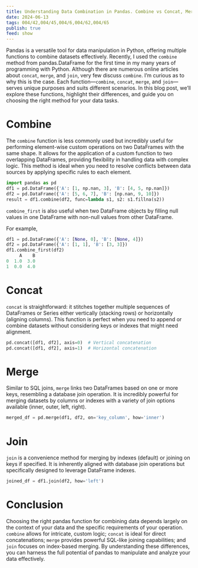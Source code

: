 ```yaml
---
title: Understanding Data Combination in Pandas. Combine vs Concat, Merge, and Join
date: 2024-06-13
tags: 004/42,004/45,004/6,004/62,004/65
publish: true
feed: show
---
```

Pandas is a versatile tool for data manipulation in Python, offering multiple functions to combine datasets effectively. 
Recently, I used the `combine` method from pandas.DataFrame for the first time in my many years of programming with Python. 
Although there are numerous online articles about `concat`, `merge`, and `join`, very few discuss `combine`. 
I’m curious as to why this is the case.
Each function—`combine`, `concat`, `merge`, and `join`—serves unique purposes and suits different scenarios. 
In this blog post, we’ll explore these functions, highlight their differences, and guide you on choosing the right method for your data tasks.

# Combine

The `combine` function is less commonly used but incredibly useful for performing element-wise custom operations on two DataFrames with the same shape. It allows for the application of a custom function to two overlapping DataFrames, providing flexibility in handling data with complex logic. This method is ideal when you need to resolve conflicts between data sources by applying specific rules to each element.

```python
import pandas as pd
df1 = pd.DataFrame({'A': [1, np.nan, 3], 'B': [4, 5, np.nan]})
df2 = pd.DataFrame({'A': [5, 6, 7], 'B': [np.nan, 9, 10]})
result = df1.combine(df2, func=lambda s1, s2: s1.fillna(s2))
```

`combine_first` is also useful when two DataFrame objects by filling null values in one DataFrame with non-null values from other DataFrame. 

For example,

```python
df1 = pd.DataFrame({'A': [None, 0], 'B': [None, 4]})
df2 = pd.DataFrame({'A': [1, 1], 'B': [3, 3]})
df1.combine_first(df2)
     A    B
0  1.0  3.0
1  0.0  4.0
```

# Concat

`concat` is straightforward: it stitches together multiple sequences of DataFrames or Series either vertically (stacking rows) or horizontally (aligning columns). This function is perfect when you need to append or combine datasets without considering keys or indexes that might need alignment.

```python
pd.concat([df1, df2], axis=0)  # Vertical concatenation
pd.concat([df1, df2], axis=1)  # Horizontal concatenation
```

# Merge

Similar to SQL joins, `merge` links two DataFrames based on one or more keys, resembling a database join operation. It is incredibly powerful for merging datasets by columns or indexes with a variety of join options available (inner, outer, left, right).

```python
merged_df = pd.merge(df1, df2, on='key_column', how='inner')
```

# Join

`join` is a convenience method for merging by indexes (default) or joining on keys if specified. It is inherently aligned with database join operations but specifically designed to leverage DataFrame indexes.

```python
joined_df = df1.join(df2, how='left')
```

# Conclusion

Choosing the right pandas function for combining data depends largely on the context of your data and the specific requirements of your operation. `combine` allows for intricate, custom logic; `concat` is ideal for direct concatenations; `merge` provides powerful SQL-like joining capabilities; and `join` focuses on index-based merging. By understanding these differences, you can harness the full potential of pandas to manipulate and analyze your data effectively.
